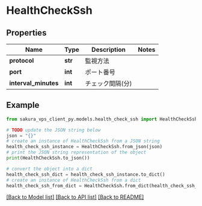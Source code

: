 # HealthCheckSsh


## Properties

Name | Type | Description | Notes
------------ | ------------- | ------------- | -------------
**protocol** | **str** | 監視方法 | 
**port** | **int** | ポート番号 | 
**interval_minutes** | **int** | チェック間隔(分) | 

## Example

```python
from sakura_vps_client_py.models.health_check_ssh import HealthCheckSsh

# TODO update the JSON string below
json = "{}"
# create an instance of HealthCheckSsh from a JSON string
health_check_ssh_instance = HealthCheckSsh.from_json(json)
# print the JSON string representation of the object
print(HealthCheckSsh.to_json())

# convert the object into a dict
health_check_ssh_dict = health_check_ssh_instance.to_dict()
# create an instance of HealthCheckSsh from a dict
health_check_ssh_from_dict = HealthCheckSsh.from_dict(health_check_ssh_dict)
```
[[Back to Model list]](../README.md#documentation-for-models) [[Back to API list]](../README.md#documentation-for-api-endpoints) [[Back to README]](../README.md)


